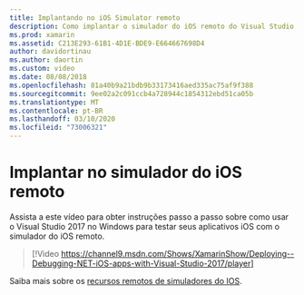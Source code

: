 ```yaml
---
title: Implantando no iOS Simulator remoto
description: Como implantar o simulador do iOS remoto do Visual Studio 2017 no Windows.
ms.prod: xamarin
ms.assetid: C213E293-61B1-4D1E-BDE9-E664667698D4
author: davidortinau
ms.author: daortin
ms.custom: video
ms.date: 08/08/2018
ms.openlocfilehash: 81a40b9a21bdb9b33173416aed335ac75af9f388
ms.sourcegitcommit: 9ee02a2c091ccb4a728944c1854312ebd51ca05b
ms.translationtype: MT
ms.contentlocale: pt-BR
ms.lasthandoff: 03/10/2020
ms.locfileid: "73006321"
---
```

# <a name="deploy-to-the-remoted-ios-simulator"></a>Implantar no simulador do iOS remoto

Assista a este vídeo para obter instruções passo a passo sobre como usar o Visual Studio 2017 no Windows para testar seus aplicativos iOS com o simulador do iOS remoto.

> [!Video https://channel9.msdn.com/Shows/XamarinShow/Deploying--Debugging-NET-iOS-apps-with-Visual-Studio-2017/player]

Saiba mais sobre os [recursos remotos de simuladores do IOS](index.md).
